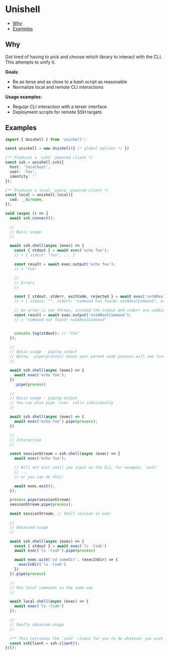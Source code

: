 # Unishell

- [Why](#why)
- [Examples](#examples)

## Why

Got tired of having to pick and choose which library to interact with the CLI. This attempts to unify it.

**Goals**:
- Be as terse and as close to a bash script as reasonable
- Normalize local and remote CLI interactions

**Usage examples**:
- Regular CLI interaction with a terser interface
- Deployment scripts for remote SSH targets


## Examples

```ts
import { Unishell } from 'unishell';

const unishell = new Unishell({ /* global options */ })

/** Produces a `ssh2` powered client */
const ssh = unishell.ssh({
  host: 'localhost',
  user: 'foo',
  identity: ''
});

/** Produces a local `execa` powered client */
const local = unishell.local({
  cwd: __dirname,
});

void (async () => {
  await ssh.connect();

  //
  // Basic usage
  //

  await ssh.shell(async (exec) => {
    const { stdout } = await exec('echo foo');
    // > { stdout: "foo", ... }

    const result = await exec.output('echo foo');
    // > "foo"

    //
    // Errors
    //

    const { stdout, stderr, exitCode, rejected } = await exec('notARealCommand').reject();
    // > { stdout: "", stderr: "command not found: notARealCommand", exitCode: 127, rejected: true, ... }

    // An error is not thrown, instead the stdout and stderr are combined to produce the `output`
    const result = await exec.output('notARealCommand');
    // > "command not found: notARealCommand"


    console.log(stdout); // "foo"
  });

  //
  // Basic usage - piping output
  // Below, .pipe(process) means your parent node process will see live output from each command executed
  //

  await ssh.shell(async (exec) => {
    await exec('echo foo');
  })
    .pipe(process)

  //
  // Basic usage - piping output
  // You can also pipe `exec` calls individually
  //

  await ssh.shell(async (exec) => {
    await exec('echo foo').pipe(process);
  })

  //
  // Interactive
  //

  const sessionStream = ssh.shell(async (exec) => {
    await exec('echo foo');

    // Will not exit until you input on the CLI, for example, `exit`
    // ...
    // or you can do this:

    await exec.exit();
  });

  process.pipe(sessionStream)
  sessionStream.pipe(process);

  await sessionStream; // Shell session is over

  //
  // Advanced usage
  //

  await ssh.shell(async (exec) => {
    const { stdout } = await exec('ls -lsah')
    await exec('ls -lsah').pipe(process)

    await exec.with('cd someDir', (execInDir) => {
      execInDir('ls -lsah')
    })
  }).pipe(process) 

  //
  // Run local commands in the same way
  //

  await local.shell(async (exec) => {
    await exec('ls -lsah')
  });

  //
  // Really advanced usage
  //

  /** This retrieves the `ssh2` client for you to do whatever you wish */
  const sshClient = ssh.client();
})();

```
